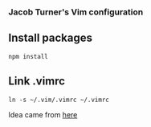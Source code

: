 ### Jacob Turner's Vim configuration

## Install packages
`npm install`

## Link .vimrc
```
ln -s ~/.vim/.vimrc ~/.vimrc
```

Idea came from [here](http://stackoverflow.com/questions/18197705/adding-your-vim-vimrc-to-github-aka-dot-files)
